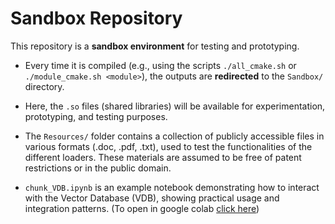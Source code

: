 
# Sandbox Repository

This repository is a **sandbox environment** for testing and prototyping.

* Every time it is compiled (e.g., using the scripts `./all_cmake.sh` or `./module_cmake.sh <module>`),
  the outputs are **redirected** to the `Sandbox/` directory.

* Here, the `.so` files (shared libraries) will be available
  for experimentation, prototyping, and testing purposes.

* The `Resources/` folder contains a collection of publicly accessible files in various formats (.doc, .pdf, .txt), used to test the functionalities of the different loaders. These materials are assumed to be free of patent restrictions or in the public domain.

* `chunk_VDB.ipynb` is an example notebook demonstrating how to interact with the Vector Database (VDB), showing practical usage and integration patterns. (To open in google colab
[click here](https://colab.research.google.com/github/bbzaffari/purecpp/tree/main/Sandbox/chunk_VDB.ipynb))
